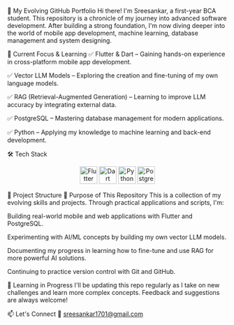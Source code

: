 🚀 My Evolving GitHub Portfolio
Hi there! I'm Sreesankar, a first-year BCA student. This repository is a chronicle of my journey into advanced software development. After building a strong foundation, I'm now diving deeper into the world of mobile app development, machine learning,  database management and system designing.

🧠 Current Focus & Learning
✅ Flutter & Dart – Gaining hands-on experience in cross-platform mobile app development.

✅ Vector LLM Models – Exploring the creation and fine-tuning of my own language models.

✅ RAG (Retrieval-Augmented Generation) – Learning to improve LLM accuracy by integrating external data.

✅ PostgreSQL – Mastering database management for modern applications.

✅ Python – Applying my knowledge to machine learning and back-end development.

🛠️ Tech Stack
<p align="center">
<img src="https://www.google.com/search?q=https://cdn.jsdelivr.net/gh/devicons/devicon/icons/flutter/flutter-original.svg" alt="Flutter" width="40" height="40"/>
<img src="https://www.google.com/search?q=https://cdn.jsdelivr.net/gh/devicons/devicon/icons/dart/dart-original.svg" alt="Dart" width="40" height="40"/>
<img src="https://www.google.com/search?q=https://cdn.jsdelivr.net/gh/devicons/devicon/icons/python/python-original.svg" alt="Python" width="40" height="40"/>
<img src="https://www.google.com/search?q=https://cdn.jsdelivr.net/gh/devicons/devicon/icons/postgresql/postgresql-original.svg" alt="PostgreSQL" width="40" height="40"/>
</p>

📁 Project Structure
🎯 Purpose of This Repository
This is a collection of my evolving skills and projects. Through practical applications and scripts, I'm:

Building real-world mobile and web applications with Flutter and PostgreSQL.

Experimenting with AI/ML concepts by building my own vector LLM models.

Documenting my progress in learning how to fine-tune and use RAG for more powerful AI solutions.

Continuing to practice version control with Git and GitHub.

🌱 Learning in Progress
I'll be updating this repo regularly as I take on new challenges and learn more complex concepts. Feedback and suggestions are always welcome!

📫 Let's Connect
📧 sreesankar1701@gmail.com
